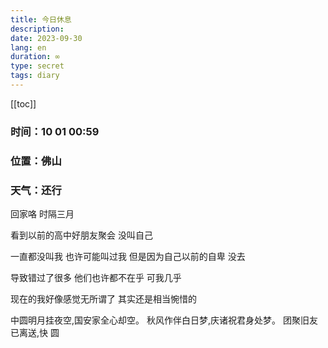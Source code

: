 ```yaml
---
title: 今日休息
description: 
date: 2023-09-30
lang: en
duration: ∞
type: secret
tags: diary
---
```

[[toc]]

### 时间：10 01 00:59

### 位置：佛山

### 天气：还行

回家咯 时隔三月

看到以前的高中好朋友聚会 没叫自己

一直都没叫我 也许可能叫过我 但是因为自己以前的自卑 没去

导致错过了很多 他们也许都不在乎 可我几乎

现在的我好像感觉无所谓了 其实还是相当惋惜的

中圆明月挂夜空,国安家全心却空。
秋风作伴白日梦,庆诸祝君身处梦。
团聚旧友已离送,快
圆
